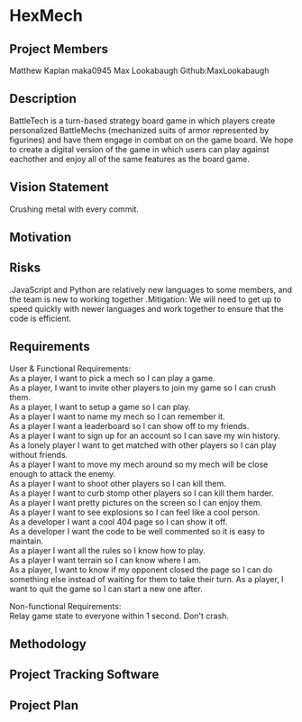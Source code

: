 # HexMech

## Project Members
Matthew Kaplan maka0945
Max Lookabaugh Github:MaxLookabaugh
## Description
BattleTech is a turn-based strategy board game in which players create personalized BattleMechs (mechanized suits of armor represented by figurines) and have them engage in combat on on the game board. We hope to create a digital version of the game in which users can play against eachother and enjoy all of the same features as the board game. 
## Vision Statement

Crushing metal with every commit.

## Motivation

## Risks
.JavaScript and Python are relatively new languages to some members, and the team is new to working together
.Mitigation: We will need to get up to speed quickly with newer languages and work together to ensure that the code is efficient.  
## Requirements
User & Functional Requirements:  
As a player, I want to pick a mech so I can play a game.  
As a player, I want to invite other players to join my game so I can crush them.  
As a player, I want to setup a game so I can play.  
As a player I want to name my mech so I can remember it.  
As a player I want a leaderboard so I can show off to my friends.  
As a player I want to sign up for an account so I can save my win history.  
As a lonely player I want to get matched with other players so I can play without friends.  
As a player I want to move my mech around so my mech will be close enough to attack the enemy.  
As a player I want to shoot other players so I can kill them.  
As a player I want to curb stomp other players so I can kill them harder.  
As a player I want pretty pictures on the screen so I can enjoy them.  
As a player I want to see explosions so I can feel like a cool person.  
As a developer I want a cool 404 page so I can show it off.  
As a developer I want the code to be well commented so it is easy to maintain.  
As a player I want all the rules so I know how to play.  
As a player I want terrain so I can know where I am.  
As a player, I want to know if my opponent closed the page so I can do something else instead of waiting for them to take their turn.
As a player, I want to quit the game so I can start a new one after.

Non-functional Requirements:  
Relay game state to everyone within 1 second.
Don't crash.

## Methodology

## Project Tracking Software

## Project Plan
